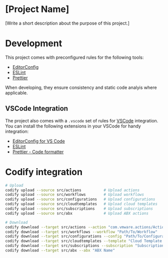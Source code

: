 # [Project Name]

[Write a short description about the purpose of this project.]

# Development

This project comes with preconfigured rules for the following tools:

- [EditorConfig](https://editorconfig.org/)
- [ESLint](https://eslint.org/)
- [Prettier](https://prettier.io/)

When developing, they ensure consistency and static code analyis where applicable.

## VSCode Integration

The project also comes with a `.vscode` set of rules for [VSCode](https://code.visualstudio.com/) integration.
You can install the following extensions in your VSCode for handy integration:

- [EditorConfig for VS Code](https://marketplace.visualstudio.com/items?itemName=EditorConfig.EditorConfig)
- [ESLint](https://marketplace.visualstudio.com/items?itemName=dbaeumer.vscode-eslint)
- [Prettier - Code formatter](https://marketplace.visualstudio.com/items?itemName=esbenp.prettier-vscode)

# Codify integration

```bash
# Upload
codify upload --source src/actions          # Upload actions
codify upload --source src/workflows        # Upload workflows
codify upload --source src/configurations   # Upload configurations
codify upload --source src/cloudtemplates   # Upload cloud templates
codify upload --source src/subscriptions    # Upload subscriptions
codify upload --source src/abx              # Upload ABX actions

# Download
codify download --target src/actions --action "com.vmware.actions/Action"
codify download --target src/workflows --workflow "Path/To/Workflow"
codify download --target src/configurations --config "Path/To/Configuration"
codify download --target src/cloudtemplates --template "Cloud Template Name"
codify download --target src/subscriptions --subscription "Subscription Name"
codify download --target src/abx --abx "ABX Name"
```
